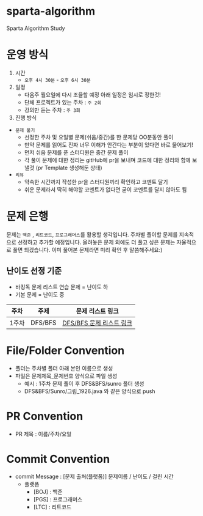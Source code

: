 # sparta-algorithm
Sparta Algorithm Study


# 운영 방식
1. 시간
   - `오후 4시 30분` - `오후 6시 30분`
3. 일정
   - 다음주 월요일에 다시 조율할 예정 아래 일정은 임시로 정한것!
   - 단체 프로젝트가 있는 주차 : `주 2회`
   - 강의만 듣는 주차 : `주 3회`
4. 진행 방식
 - `문제 풀기`
   - 선정한 주차 및 요일별 문제(쉬움/중간)를 한 문제당 OO분동안 풀이
   - 만약 문제를 읽어도 진짜 너무 이해가 안간다는 부분이 있다면 바로 물어보기!
   - 먼저 쉬움 문제를 푼 스터디원은 중간 문제 풀이
   - 각 풀이 문제에 대한 정리는 gitHub에 pr을 보내며 코드에 대한 정리와 함께 보낼것 (pr Template 생성해둔 상태)
 - `리뷰`
   - 약속한 시간까지 작성한 pr을 스터디원끼리 확인하고 코멘트 달기
   - 쉬운 문제라서 딱히 해야할 코멘트가 없다면 굳이 코멘트를 달지 않아도 됨
  
# 문제 은행
문제는 `백준` , `리트코드`, `프로그래머스`를 활용할 생각입니다.
주차별 풀이할 문제를 지속적으로 선정하고 추가할 예정입니다.
올려놓은 문제 외에도 더 풀고 싶은 문제는 자율적으로 풀면 되겠습니다.
이미 풀어본 문제라면 미리 확인 후 말씀해주세요:)

## 난이도 선정 기준
- 바킹독 문제 리스트 연습 문제 = 난이도 하
- 기본 문제 = 난이도 중

| 주차 | 주제 | 문제 리스트 링크 | 
| :--: | :--: | :--: |
| 1주차 | DFS/BFS | [DFS/BFS 문제 리스트 링크](https://github.com/Sunro1994/sparta-algorithm/blob/main/DFS%26BFS/DFS%26BFS%EB%AC%B8%EC%A0%9C%EB%A6%AC%EC%8A%A4%ED%8A%B8.md) |

# File/Folder Convention
- 폴더는 주차별 폴더 아래 본인 이름으로 생성
- 파일은 문제제목_문제번호 양식으로 파일 생성
   - 예시 : 1주차 문제 풀이 후 DFS&BFS/sunro 폴더 생성
   - DFS&BFS/Sunro/그림_1926.java 와 같은 양식으로 push
   

# PR Convention
- PR 제목 : 이름/주차/요일

# Commit Convention
- commit Message : \[문제 출처(플랫폼)\] 문제이름 / 난이도 / 걸린 시간
   - 플랫폼
      - \[BOJ\] : 백준
      - \[PGS\] : 프로그래머스
      - \[LTC\] : 리트코드

